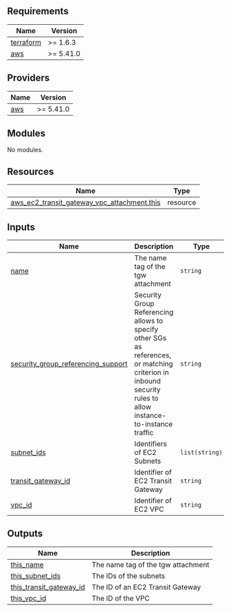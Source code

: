 ## Requirements

| Name | Version |
|------|---------|
| <a name="requirement_terraform"></a> [terraform](#requirement\_terraform) | >= 1.6.3 |
| <a name="requirement_aws"></a> [aws](#requirement\_aws) | >= 5.41.0 |

## Providers

| Name | Version |
|------|---------|
| <a name="provider_aws"></a> [aws](#provider\_aws) | >= 5.41.0 |

## Modules

No modules.

## Resources

| Name | Type |
|------|------|
| [aws_ec2_transit_gateway_vpc_attachment.this](https://registry.terraform.io/providers/hashicorp/aws/latest/docs/resources/ec2_transit_gateway_vpc_attachment) | resource |

## Inputs

| Name | Description | Type | Default | Required |
|------|-------------|------|---------|:--------:|
| <a name="input_name"></a> [name](#input\_name) | The name tag of the tgw attachment | `string` | n/a | yes |
| <a name="input_security_group_referencing_support"></a> [security\_group\_referencing\_support](#input\_security\_group\_referencing\_support) | Security Group Referencing allows to specify other SGs as references, or matching criterion in inbound security rules to allow instance-to-instance traffic | `string` | `"disable"` | no |
| <a name="input_subnet_ids"></a> [subnet\_ids](#input\_subnet\_ids) | Identifiers of EC2 Subnets | `list(string)` | n/a | yes |
| <a name="input_transit_gateway_id"></a> [transit\_gateway\_id](#input\_transit\_gateway\_id) | Identifier of EC2 Transit Gateway | `string` | n/a | yes |
| <a name="input_vpc_id"></a> [vpc\_id](#input\_vpc\_id) | Identifier of EC2 VPC | `string` | n/a | yes |

## Outputs

| Name | Description |
|------|-------------|
| <a name="output_this_name"></a> [this\_name](#output\_this\_name) | The name tag of the tgw attachment |
| <a name="output_this_subnet_ids"></a> [this\_subnet\_ids](#output\_this\_subnet\_ids) | The IDs of the subnets |
| <a name="output_this_transit_gateway_id"></a> [this\_transit\_gateway\_id](#output\_this\_transit\_gateway\_id) | The ID of an EC2 Transit Gateway |
| <a name="output_this_vpc_id"></a> [this\_vpc\_id](#output\_this\_vpc\_id) | The ID of the VPC |

